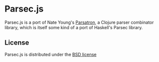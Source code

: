 # Parsec.js
Parsec.js is a port of Nate Young's [Parsatron](https://github.com/youngnh/parsatron), a Clojure parser combinator library, which is itself some kind of a port of Haskell's Parsec library.

## License
Parsec.js is distributed under the [BSD license](http://opensource.org/licenses/bsd-license)
